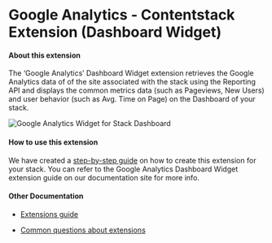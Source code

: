 #  Google Analytics - Contentstack Extension (Dashboard Widget)

####  About this extension

The ‘Google Analytics’ Dashboard Widget extension retrieves the Google Analytics data of of the site associated with the stack using the Reporting API and displays the common metrics data (such as Pageviews, New Users) and user behavior (such as Avg. Time on Page) on the Dashboard of your stack.

![Google Analytics Widget for Stack Dashboard](https://images.contentstack.io/v3/assets/blt4e38da5adaab83fb/bltb6e3aa0a9188a3ab/5ca608dace43ee193331157b/Google_Analytics.PNG)

####  How to use this extension 

We have created a [step-by-step guide](https://www.contentstack.com/docs/guide/extensions/dashboard-widget/adding-google-analytics-widget-to-stack-dashboard) on how to create this extension for your stack. You can refer to the Google Analytics Dashboard Widget extension guide on our documentation site for more info. 


####  Other Documentation

- [Extensions guide](http://www.contentstack.com/docs/guide/extensions)

- [Common questions about extensions](https://www.contentstack.com/docs/faqs#extensions)
